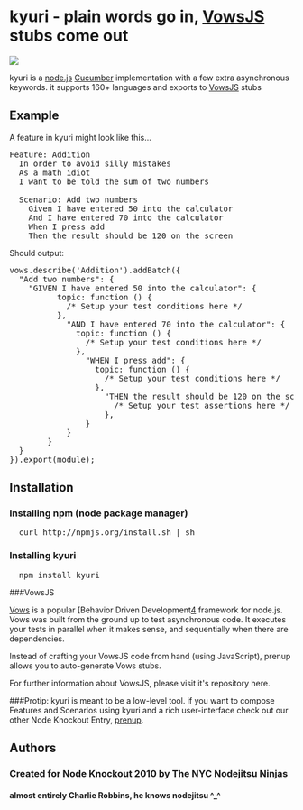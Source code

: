 
# kyuri - plain words go in, [VowsJS][3] stubs come out

<img src = "http://imgur.com/nKf61.gif" border="0">

kyuri is a [node.js][1] [Cucumber][0] implementation with a few extra asynchronous keywords. it supports 160+ languages and exports to [VowsJS][3] stubs

## Example

A feature in kyuri might look like this...

<pre>Feature: Addition
  In order to avoid silly mistakes
  As a math idiot
  I want to be told the sum of two numbers

  Scenario: Add two numbers
    Given I have entered 50 into the calculator
    And I have entered 70 into the calculator
    When I press add
    Then the result should be 120 on the screen
</pre>

Should output:

<pre>
vows.describe('Addition').addBatch({
  "Add two numbers": {
  	"GIVEN I have entered 50 into the calculator": {
		  topic: function () {
		    /* Setup your test conditions here */
		  },
			"AND I have entered 70 into the calculator": {
			  topic: function () {
			    /* Setup your test conditions here */
			  },
				"WHEN I press add": {
				  topic: function () {
				    /* Setup your test conditions here */
				  },
					"THEN the result should be 120 on the screen": function () {
					  /* Setup your test assertions here */
					},
				}
			}
		}
  }
}).export(module);
</pre>


## Installation

### Installing npm (node package manager)
<pre>
  curl http://npmjs.org/install.sh | sh
</pre>

### Installing kyuri
<pre>
  npm install kyuri
</pre>

###VowsJS

[Vows][3]  is a popular [Behavior Driven Development[4] framework for node.js. Vows was built from the ground up to test asynchronous code. It executes your tests in parallel when it makes sense, and sequentially when there are dependencies.

Instead of crafting your VowsJS code from hand (using JavaScript), prenup allows you to auto-generate Vows stubs. 

For further information about VowsJS, please visit it's repository here.

###Protip: 
kyuri is meant to be a low-level tool. if you want to compose Features and Scenarios using kyuri and a rich user-interface check out our other Node Knockout Entry, [prenup][2].


## Authors
### Created for Node Knockout 2010 by The NYC Nodejitsu Ninjas
#### almost entirely Charlie Robbins, he knows nodejitsu ^_^

[0]: http://cukes.info "Cucumber"
[1]: http://nodejs.org "node.js"
[2]: http://github.com/nodejitsu/prenup "prenup"
[3]: http://vowsjs.org "VowsJs"
[4]: http://en.wikipedia.org/wiki/Behavior_Driven_Development "Behavior Driven Development"
